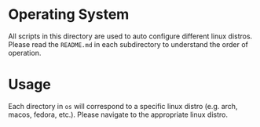 # Operating System
All scripts in this directory are used to auto configure different linux distros. Please read the `README.md` in each subdirectory to understand the order of operation.

# Usage
Each directory in `os` will correspond to a specific linux distro (e.g. arch, macos, fedora, etc.). Please navigate to the appropriate linux distro.
